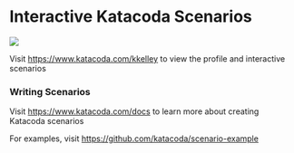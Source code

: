 # Interactive Katacoda Scenarios

[![](http://shields.katacoda.com/katacoda/kkelley/count.svg)](https://www.katacoda.com/kkelley "Get your profile on Katacoda.com")

Visit https://www.katacoda.com/kkelley to view the profile and interactive scenarios

### Writing Scenarios
Visit https://www.katacoda.com/docs to learn more about creating Katacoda scenarios

For examples, visit https://github.com/katacoda/scenario-example
